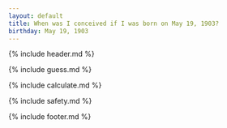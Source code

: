 ```yaml
---
layout: default
title: When was I conceived if I was born on May 19, 1903?
birthday: May 19, 1903
---
```


{% include header.md %}

{% include guess.md %}

{% include calculate.md %}

{% include safety.md %}

{% include footer.md %}




